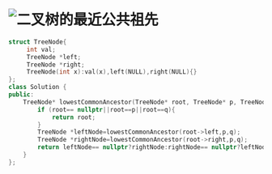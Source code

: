# ![二叉树的最近公共祖先](https://leetcode-cn.com/problems/lowest-common-ancestor-of-a-binary-tree/)
```cpp
struct TreeNode{
     int val;
     TreeNode *left;
     TreeNode *right;
     TreeNode(int x):val(x),left(NULL),right(NULL){}
};
class Solution {
public:
    TreeNode* lowestCommonAncestor(TreeNode* root, TreeNode* p, TreeNode* q) {
        if (root== nullptr||root==p||root==q){
            return root;
        }
        TreeNode *leftNode=lowestCommonAncestor(root->left,p,q);
        TreeNode *rightNode=lowestCommonAncestor(root->right,p,q);
        return leftNode== nullptr?rightNode:rightNode== nullptr?leftNode:root;
    }
};
```